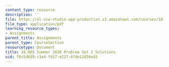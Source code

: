 ```yaml
---
content_type: resource
description: ''
file: https://ol-ocw-studio-app-production.s3.amazonaws.com/courses/18-085-computational-science-and-engineering-i-summer-2020/f8c5d039c1e4fd17e22767de12d56ed3_MIT18_085Summer20_PS2_sol.pdf
file_type: application/pdf
learning_resource_types:
- Assignments
parent_title: Assignments
parent_type: CourseSection
resourcetype: Document
title: 18.085 Summer 2020 Problem Set 2 Solutions
uid: f8c5d039-c1e4-fd17-e227-67de12d56ed3
---
```

